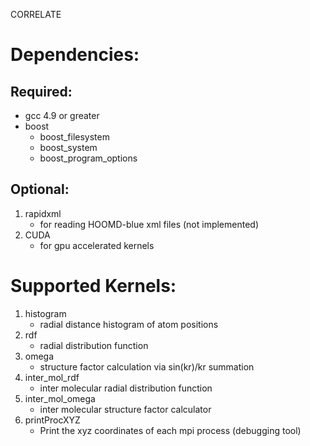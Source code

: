 CORRELATE

# Dependencies:
## Required:
* gcc 4.9 or greater
* boost
    * boost_filesystem
    * boost_system
    * boost_program_options

## Optional:
1. rapidxml
    * for reading HOOMD-blue xml files (not implemented)
2. CUDA
    * for gpu accelerated kernels


# Supported Kernels:
1. histogram
    * radial distance histogram of atom positions
2. rdf
    * radial distribution function
3. omega
    * structure factor calculation via sin(kr)/kr summation
4. inter_mol_rdf
    * inter molecular radial distribution function
5. inter_mol_omega
    * inter molecular structure factor calculator
6. printProcXYZ
    * Print the xyz coordinates of each mpi process (debugging tool)